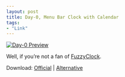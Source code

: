 ```yaml
---
layout: post
title: Day-0, Menu Bar Clock with Calendar
tags:
- "Link"
---
```

[ ![Day-0 Preview][img] ](http://images.sayzlim.net/2011/11/day_0.jpg "Day-0 Preview")

[img]: http://images.sayzlim.net/2011/11/day_0.jpg "Day-0 Preview"

Well, if you’re not a fan of [FuzzyClock](http://sayzlim.net/reading-time-on-mac-with-fuzzyclock "Reading Time on Mac with FuzzyClock | Sayz Lim").

Download: [Official](http://www.shauninman.com/archive/2011/10/20/day_o_mac_menu_bar_clock "Day-O // ShaunInman.com") | [Alternative](http://s3.sayzlim.net/f/day-o.zip)
